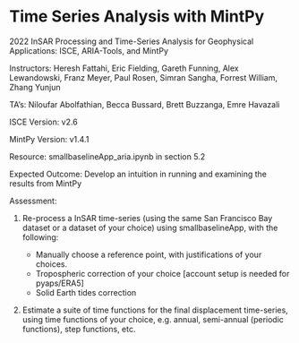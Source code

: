 # Time Series Analysis with MintPy
2022 InSAR Processing and Time-Series Analysis for Geophysical Applications: ISCE, ARIA-Tools, and MintPy

Instructors: Heresh Fattahi, Eric Fielding, Gareth Funning, Alex Lewandowski, Franz Meyer, Paul Rosen, Simran Sangha, Forrest William, Zhang Yunjun

TA’s: Niloufar Abolfathian, Becca Bussard, Brett Buzzanga, Emre Havazali

ISCE Version: v2.6

MintPy Version: v1.4.1

Resource: smallbaselineApp_aria.ipynb in section 5.2

Expected Outcome: Develop an intuition in running and examining the results from MintPy

Assessment: 

1. Re-process a InSAR time-series (using the same San Francisco Bay dataset or a dataset of your choice) using smallbaselineApp, with the following:

   - Manually choose a reference point, with justifications of your choices.
   - Tropospheric correction of your choice [account setup is needed for pyaps/ERA5]
   - Solid Earth tides correction

2. Estimate a suite of time functions for the final displacement time-series, using time functions of your choice, e.g. annual, semi-annual (periodic functions), step functions, etc. 
